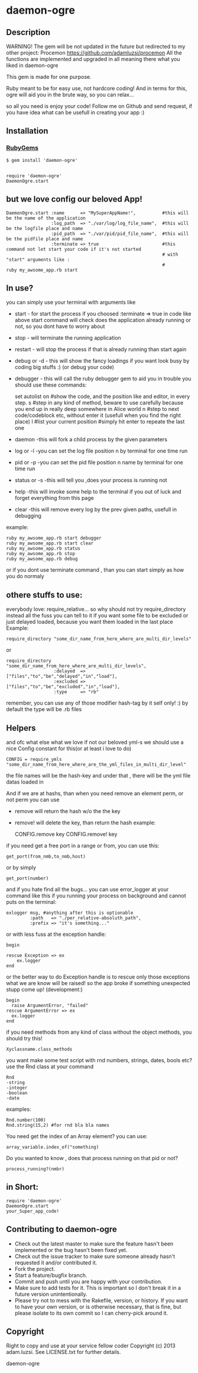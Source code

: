 daemon-ogre
===========

Description
-----------

WARNING!
The gem will be not updated in the future but redirected to my other project:
Procemon
https://github.com/adamluzsi/procemon
All the functions are implemented and upgraded in all meaning there what you liked in daemon-ogre


This gem is made for one purpose. 

Ruby meant to be for easy use, not hardcore coding! 
And in terms for this, ogre will aid you in the brute way, so you can relax... 


so all you need is enjoy your code! 
Follow me on Github and send request, 
if you have idea what can be usefull in creating your app :) 



Installation
------------

### [RubyGems](http://rubygems.org/)

    $ gem install 'daemon-ogre'


    require 'daemon-ogre'
    DaemonOgre.start


but we love config our beloved App!
-----------------------------------


    DaemonOgre.start :name      => "MySuperAppName!",          #this will be the name of the application
                     :log_path  => "./var/log/log_file_name",  #this will be the logfile place and name
                     :pid_path  => "./var/pid/pid_file_name",  #this will be the pidfile place and name
                     :terminate => true                        #this command not let start your code if it's not started
                                                               # with "start" arguments like :
                                                               #                  ruby my_awsome_app.rb start


In use?
-------


you can simply use your terminal with arguments like
* start - for start the process if you choosed :terminate => true in code like above
start command will check does the application already running or not, so you dont have to worry about

* stop        - will terminate the running application
* restart     - will stop the process if that is already running than start again
* debug or -d - this will show the fancy loadings if you want look busy by coding big stuffs :) (or debug your code)
* debugger    - this will call the ruby debugger gem to aid you in trouble
you should use these commands:


    set autolist on   #show the code, and the position like and editor, in every step. 
    s                 #step in any kind of method, beware to use carefully because you end up in really deep somewhere in Alice world
    n                 #step to next code/codeblock etc, without enter it (usefull when you find the right place)
    l                 #list your current position
                      #simply hit enter to repeate the last one
    
    
* daemon       -this will fork a child process by the given parameters
* log    or -l -you can set the log file position n by terminal for one time run
* pid    or -p -you can set the pid file position n name by terminal for one time run
* status or -s -this will tell you ,does your process is running not 
* help         -this will invoke some help to the terminal if you out of luck and forget everything from this page
* clear        -this will remove every log by the prev given paths, usefull in debugging

example:

    ruby my_awsome_app.rb start debugger
    ruby my_awsome_app.rb start clear
    ruby my_awsome_app.rb status
    ruby my_awsome_app.rb stop
    ruby my_awsome_app.rb debug
   
   
or if you dont use terminate command , than you can start simply as how you do normaly



othere stuffs to use:
---------------------
everybody love: require_relative...
so why should not try require_directory instead all the fuss
you can tell to it if you want some file to be excluded or just delayed loaded,
because you want them loaded in the last place
Example:


    require_directory "some_dir_name_from_here_where_are_multi_dir_levels"

or

    require_directory "some_dir_name_from_here_where_are_multi_dir_levels",
                      :delayed  => ["files","to","be","delayed","in","load"],
                      :excluded => ["files","to","be","excluded","in","load"],
                      :type     => "rb"

remember, you can use any of those modifier hash-tag by it self only! :)
by default the type will be .rb files


Helpers
-------

and ofc what else what we love if not our beloved yml-s
we should use a nice Config constant for this(or at least i love to do)

    CONFIG = require_ymls "some_dir_name_from_here_where_are_the_yml_files_in_multi_dir_level"

the file names will be the hash-key and under that , there will be the yml file datas loaded in

And if we are at hashs, than when you need remove an element perm, or not perm you can use
* remove  will return the hash w/o the the key
* remove! will delete the key, than return the hash
example:

    CONFIG.remove  key
    CONFIG.remove! key





if you need get a free port in a range or from, you can use this:

    get_port(from_nmb,to_nmb,host)

or by simply

    get_port(number)


and if you hate find all the bugs... you can use error_logger at your command like this if you running your process on
background and cannot puts on the terminal:


    exlogger msg, #anything after this is optionable
             :path   => "./per_relative-absoluth_path",
             :prefix => "it's something..."

    
or with less fuss at the exception handle:
    
    
    begin
    
    rescue Exception => ex
        ex.logger
    end
    

or the better way to do Exception handle is to rescue only those exceptions what we are know will be raised! so the app broke if something unexpected stupp come up! (development:)


    begin
      raise ArgumentError, "failed"
    rescue ArgumentError => ex
      ex.logger
    end
    
    


if you need methods from any kind of class without the object methods, you should try this!


    Xyclassname.class_methods


you want make some test script with rnd numbers, strings, dates, bools etc? use the Rnd class at your command


    Rnd
    -string
    -integer
    -boolean
    -date


examples:


    Rnd.number(100)
    Rnd.string(15,2) #for rnd bla bla names
    


You need get the index of an Array element? you can use:



    array_variable.index_of("something)


Do you wanted to know , does that process running on that pid or not?



    process_running?(nmbr)




in Short:
---------

    require 'daemon-ogre'
    DaemonOgre.start
    your_Super_app_code!





Contributing to daemon-ogre
---------------------------

* Check out the latest master to make sure the feature hasn't been implemented or the bug hasn't been fixed yet.
* Check out the issue tracker to make sure someone already hasn't requested it and/or contributed it.
* Fork the project.
* Start a feature/bugfix branch.
* Commit and push until you are happy with your contribution.
* Make sure to add tests for it. This is important so I don't break it in a future version unintentionally.
* Please try not to mess with the Rakefile, version, or history. If you want to have your own version, or is otherwise necessary, that is fine, but please isolate to its own commit so I can cherry-pick around it.

Copyright
---------

Right to copy and use at your service fellow coder
Copyright (c) 2013 adam.luzsi. See LICENSE.txt for
further details.


daemon-ogre
